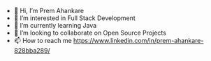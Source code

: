 - 👋 Hi, I’m Prem Ahankare 
- 👀 I’m interested in Full Stack Development 
- 🌱 I’m currently learning Java
- 💞️ I’m looking to collaborate on Open Source Projects 
- 📫 How to reach me https://www.linkedin.com/in/prem-ahankare-828bba289/

<!---
Shiroo77/Shiroo77 is a ✨ special ✨ repository because its `README.md` (this file) appears on your GitHub profile.
You can click the Preview link to take a look at your changes.
--->
